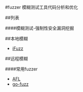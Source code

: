 #fuzzer
模糊测试工具代码分析和优化

##列表

####模糊测试-强制性安全漏洞挖掘


##本地模糊
- [iFuzz](iFuzz/README.md) 

##远程模糊

####常用fuzzer
- [AFL](afl/README.md)
- [go-fuzz](go-fuzz/README.md)


